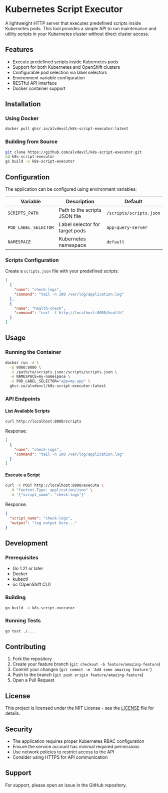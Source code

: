# Kubernetes Script Executor

A lightweight HTTP server that executes predefined scripts inside Kubernetes pods. This tool provides a simple API to run maintenance and utility scripts in your Kubernetes cluster without direct cluster access.

## Features

- Execute predefined scripts inside Kubernetes pods
- Support for both Kubernetes and OpenShift clusters
- Configurable pod selection via label selectors
- Environment variable configuration
- RESTful API interface
- Docker container support

## Installation

### Using Docker

```bash
docker pull ghcr.io/alvdevcl/k8s-script-executor:latest
```

### Building from Source

```bash
git clone https://github.com/alvdevcl/k8s-script-executor.git
cd k8s-script-executor
go build -o k8s-script-executor
```

## Configuration

The application can be configured using environment variables:

| Variable | Description | Default |
|----------|-------------|---------|
| `SCRIPTS_PATH` | Path to the scripts JSON file | `/scripts/scripts.json` |
| `POD_LABEL_SELECTOR` | Label selector for target pods | `app=query-server` |
| `NAMESPACE` | Kubernetes namespace | `default` |

### Scripts Configuration

Create a `scripts.json` file with your predefined scripts:

```json
[
  {
    "name": "check-logs",
    "command": "tail -n 100 /var/log/application.log"
  },
  {
    "name": "health-check",
    "command": "curl -f http://localhost:8080/health"
  }
]
```

## Usage

### Running the Container

```bash
docker run -d \
  -p 8080:8080 \
  -v /path/to/scripts.json:/scripts/scripts.json \
  -e NAMESPACE=my-namespace \
  -e POD_LABEL_SELECTOR="app=my-app" \
  ghcr.io/alvdevcl/k8s-script-executor:latest
```

### API Endpoints

#### List Available Scripts

```bash
curl http://localhost:8080/scripts
```

Response:
```json
[
  {
    "name": "check-logs",
    "command": "tail -n 100 /var/log/application.log"
  }
]
```

#### Execute a Script

```bash
curl -X POST http://localhost:8080/execute \
  -H "Content-Type: application/json" \
  -d '{"script_name": "check-logs"}'
```

Response:
```json
{
  "script_name": "check-logs",
  "output": "log output here..."
}
```

## Development

### Prerequisites

- Go 1.21 or later
- Docker
- kubectl
- oc (OpenShift CLI)

### Building

```bash
go build -o k8s-script-executor
```

### Running Tests

```bash
go test ./...
```

## Contributing

1. Fork the repository
2. Create your feature branch (`git checkout -b feature/amazing-feature`)
3. Commit your changes (`git commit -m 'Add some amazing feature'`)
4. Push to the branch (`git push origin feature/amazing-feature`)
5. Open a Pull Request

## License

This project is licensed under the MIT License - see the [LICENSE](LICENSE) file for details.

## Security

- The application requires proper Kubernetes RBAC configuration
- Ensure the service account has minimal required permissions
- Use network policies to restrict access to the API
- Consider using HTTPS for API communication

## Support

For support, please open an issue in the GitHub repository. 